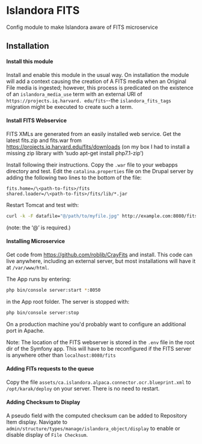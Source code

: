 # Islandora FITS
Config module to make Islandora aware of FITS microservice

## Installation
#### Install this module
Install and enable this module in the usual way.  On installation the module will
add a context causing the creation of A FITS media when an Original File media is ingested; however, this process is
predicated on the existence of an `islandora_media_use` term with an external URI of `https://projects.iq.harvard.
edu/fits`--the `islandora_fits_tags` migration might be executed to create such a term.

#### Install FITS Webservice
FITS XMLs are generated from an easily installed web service.
Get the latest fits.zip and fits.war from https://projects.iq.harvard.edu/fits/downloads
(on my box I had to install a missing zip library with
‘sudo apt-get install php7.1-zip’)

Install following their instructions.
Copy the `.war` file to your webapps directory and test.
Edit the `catalina.properties` file on the Drupal server by adding the
following two lines to the bottom of the file:

```properties
fits.home=/\<path-to-fits>/fits
shared.loader=/\<path-to-fits>/fits/lib/*.jar
```

Restart Tomcat and test with:
```bash
curl -k -F datafile="@/path/to/myfile.jpg" http://example.com:8080/fits/examine
```
(note: the ‘@’ is required.)

#### Installing Microservice
Get code from https://github.com/roblib/CrayFits and install.  This code can live anywhere, including an external server,
but most installations will have it at `/var/www/html`.

The App runs by entering:
```bash
php bin/console server:start *:8050
```
in the App root folder.
The server is stopped with:
```bash
php bin/console server:stop
```
On a production machine you'd probably want to configure an additional
port in Apache.

Note: The location of the FITS webserver is stored in the `.env` file in the
root dir of the Symfony app.  This will have to be reconfigured if the FITS
server is anywhere other than `localhost:8080/fits`

#### Adding FITs requests to the queue
Copy the file `assets/ca.islandora.alpaca.connector.ocr.blueprint.xml`
to `/opt/karak/deploy` on your server.  There is no need to restart.

#### Adding Checksum to Display
A pseudo field with the computed checksum can be added to Repository Item
display.  Navigate to `admin/structure/types/manage/islandora_object/display`
to enable or disable display of `File Checksum`.
